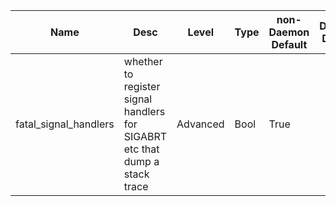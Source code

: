 | Name | Desc | Level | Type | non-Daemon Default | Daemon Default | Min | Max | Valid Values | verbatim | See also | Flags | Services | Validator | Long Desc | Tags |
| --- | --- | --- | --- | --- | --- | --- | --- | --- | --- | --- | --- | --- | --- | --- | --- |
| <span id="SP_fatal_signal_handlers">fatal_signal_handlers</span> |  whether to register signal handlers for SIGABRT etc that dump a stack trace | Advanced | Bool | True |  |  |  |  |  |  | STARTUP | ["mon", "mgr", "osd", "mds"] |  | This is normally true for daemons and values for libraries. | service |

